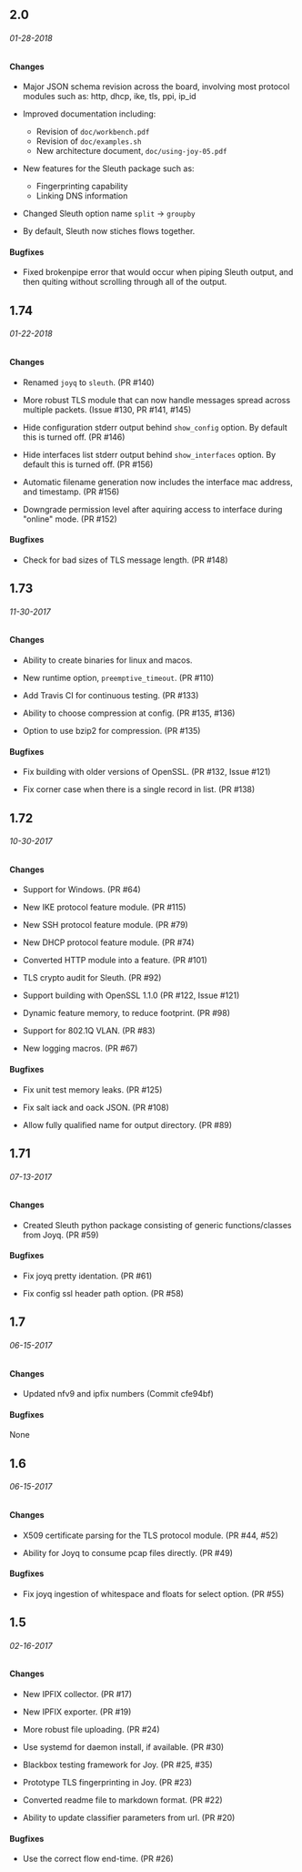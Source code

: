 ## 2.0

###### 01-28-2018

#### Changes

* Major JSON schema revision across the board,
  involving most protocol modules such as:
  http, dhcp, ike, tls, ppi, ip_id

* Improved documentation including:
  * Revision of `doc/workbench.pdf`
  * Revision of `doc/examples.sh`
  * New architecture document, `doc/using-joy-05.pdf`

* New features for the Sleuth package such as:
  * Fingerprinting capability
  * Linking DNS information

* Changed Sleuth option name `split` -> `groupby`

* By default, Sleuth now stiches flows together.

#### Bugfixes

* Fixed brokenpipe error that would occur when piping Sleuth output,
  and then quiting without scrolling through all of the output.

## 1.74

###### 01-22-2018

#### Changes
* Renamed `joyq` to `sleuth`.
  (PR #140)

* More robust TLS module that can now handle messages spread
  across multiple packets.
  (Issue #130, PR #141, #145)

* Hide configuration stderr output behind `show_config` option.
  By default this is turned off.
  (PR #146)

* Hide interfaces list stderr output behind `show_interfaces` option.
  By default this is turned off.
  (PR #156)

* Automatic filename generation now includes the interface mac address,
  and timestamp.
  (PR #156)

* Downgrade permission level after aquiring access to interface
  during "online" mode.
  (PR #152)

#### Bugfixes
* Check for bad sizes of TLS message length.
  (PR #148)


## 1.73
###### 11-30-2017

#### Changes
* Ability to create binaries for linux and macos.

* New runtime option, `preemptive_timeout`.
  (PR #110)

* Add Travis CI for continuous testing.
  (PR #133)

* Ability to choose compression at config.
  (PR #135, #136)

* Option to use bzip2 for compression.
  (PR #135)

#### Bugfixes
* Fix building with older versions of OpenSSL.
  (PR #132, Issue #121)

* Fix corner case when there is a single record in list.
  (PR #138)


## 1.72
###### 10-30-2017

#### Changes
* Support for Windows.
  (PR #64)

* New IKE protocol feature module.
  (PR #115)

* New SSH protocol feature module.
  (PR #79)

* New DHCP protocol feature module.
  (PR #74)

* Converted HTTP module into a feature.
  (PR #101)

* TLS crypto audit for Sleuth.
  (PR #92)

* Support building with OpenSSL 1.1.0
  (PR #122, Issue #121)

* Dynamic feature memory, to reduce footprint.
  (PR #98)

* Support for 802.1Q VLAN.
  (PR #83)

* New logging macros.
  (PR #67)

#### Bugfixes
* Fix unit test memory leaks.
  (PR #125)

* Fix salt iack and oack JSON.
  (PR #108)

* Allow fully qualified name for output directory.
  (PR #89)


## 1.71
###### 07-13-2017

#### Changes

* Created Sleuth python package consisting of
  generic functions/classes from Joyq.
  (PR #59)

#### Bugfixes
* Fix joyq pretty identation.
  (PR #61)

* Fix config ssl header path option.
  (PR #58)


## 1.7
###### 06-15-2017

#### Changes
* Updated nfv9 and ipfix numbers
  (Commit cfe94bf)

#### Bugfixes
None


## 1.6
###### 06-15-2017
#### Changes

* X509 certificate parsing for the TLS protocol module.
  (PR #44, #52)

* Ability for Joyq to consume pcap files directly.
  (PR #49)

#### Bugfixes
* Fix joyq ingestion of whitespace and floats
  for select option.
  (PR #55)


## 1.5
###### 02-16-2017
#### Changes

* New IPFIX collector.
  (PR #17)

* New IPFIX exporter.
  (PR #19)

* More robust file uploading.
  (PR #24)

* Use systemd for daemon install, if available.
  (PR #30)

* Blackbox testing framework for Joy.
  (PR #25, #35)

* Prototype TLS fingerprinting in Joy.
  (PR #23)

* Converted readme file to markdown format.
  (PR #22)

* Ability to update classifier parameters from url.
  (PR #20)

#### Bugfixes
* Use the correct flow end-time.
  (PR #26)

